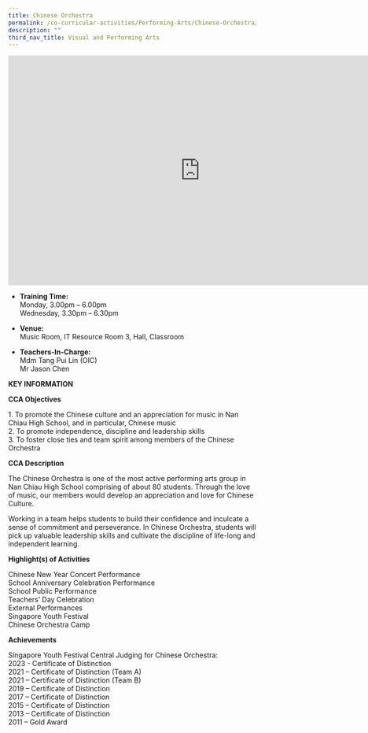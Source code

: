 ```yaml
---
title: Chinese Orchestra
permalink: /co-curricular-activities/Performing-Arts/Chinese-Orchestra/
description: ""
third_nav_title: Visual and Performing Arts
---
```

<iframe allowfullscreen="true" height="467" width="780" frameborder="0" src="https://docs.google.com/presentation/d/e/2PACX-1vQ-QYw_dmdrFOMkuazxiNgRBuHeherq89L5DQUGmxit8-aXaZ5-BpfSIALF-efTpQYLj5vbKuODFVM5/embed?start=true&amp;loop=true&amp;delayms=5000"></iframe>

*   **Training Time:**<br> Monday,  3.00pm – 6.00pm  
    Wednesday,  3.30pm – 6.30pm  
    
*  **Venue:**<br> Music Room,  IT Resource Room 3, Hall, Classroom

*  **Teachers-In-Charge:**<br> 
Mdm Tang Pui Lin (OIC)<br>
Mr Jason Chen<br>

		
**KEY INFORMATION**

**CCA Objectives**

1\. To promote the Chinese culture and an appreciation for music in Nan Chiau High School, and in particular, Chinese music<br>
2\. To promote independence, discipline and leadership skills<br>
3\. To foster close ties and team spirit among members of the Chinese Orchestra

**CCA Description**

The Chinese Orchestra is one of the most active performing arts group in Nan Chiau High School comprising of about 80 students. Through the love of music, our members would develop an appreciation and love for Chinese Culture.<br>

Working in a team helps students to build their confidence and inculcate a sense of commitment and perseverance. In Chinese Orchestra, students will pick up valuable leadership skills and cultivate the discipline of life-long and independent learning.<br>

**Highlight(s) of Activities**<br>

Chinese New Year Concert Performance<br>
School Anniversary Celebration Performance<br>
School Public Performance<br>
Teachers’ Day Celebration<br>
External Performances<br>
Singapore Youth Festival<br>
Chinese Orchestra Camp

**Achievements**

Singapore Youth Festival Central Judging for Chinese Orchestra:<br>
2023 - Certificate of Distinction<br>
2021 – Certificate of Distinction (Team A)<br>
2021 – Certificate of Distinction (Team B)<br>
2019 – Certificate of Distinction<br>
2017 – Certificate of Distinction<br>
2015 – Certificate of Distinction<br>
2013 – Certificate of Distinction<br>
2011 – Gold Award
